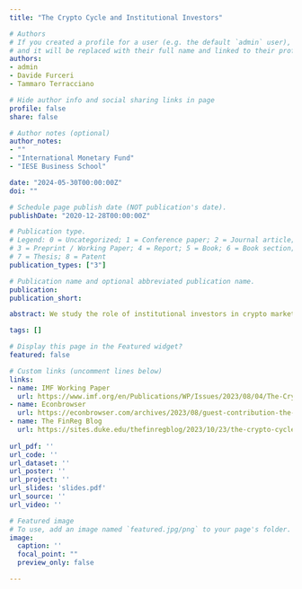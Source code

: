 ```yaml
---
title: "The Crypto Cycle and Institutional Investors"

# Authors
# If you created a profile for a user (e.g. the default `admin` user), write the username (folder name) here 
# and it will be replaced with their full name and linked to their profile.
authors:
- admin
- Davide Furceri
- Tammaro Terracciano

# Hide author info and social sharing links in page
profile: false
share: false

# Author notes (optional)
author_notes:
- ""
- "International Monetary Fund"
- "IESE Business School"

date: "2024-05-30T00:00:00Z"
doi: ""

# Schedule page publish date (NOT publication's date).
publishDate: "2020-12-28T00:00:00Z"

# Publication type.
# Legend: 0 = Uncategorized; 1 = Conference paper; 2 = Journal article;
# 3 = Preprint / Working Paper; 4 = Report; 5 = Book; 6 = Book section;
# 7 = Thesis; 8 = Patent
publication_types: ["3"]

# Publication name and optional abbreviated publication name.
publication: 
publication_short: 

abstract: We study the role of institutional investors in crypto markets and in the transmission of US monetary policy. We find that the participation of institutional investors in crypto markets drives the correlation between crypto and global equity markets, as large investors holding both types of assets create a direct link between the two. We also document that US monetary policy significantly affects the crypto cycle, but only when the participation of institutional investors is high enough. Finally, we show that a heterogeneous-agent model with time-varying aggregate risk aversion can rationalize our empirical findings.

tags: []

# Display this page in the Featured widget?
featured: false

# Custom links (uncomment lines below)
links:
- name: IMF Working Paper
  url: https://www.imf.org/en/Publications/WP/Issues/2023/08/04/The-Crypto-Cycle-and-US-Monetary-Policy-534834
- name: Econbrowser
  url: https://econbrowser.com/archives/2023/08/guest-contribution-the-crypto-cycle-and-us-monetary-policy
- name: The FinReg Blog
  url: https://sites.duke.edu/thefinregblog/2023/10/23/the-crypto-cycle-and-us-monetary-policy/
  
url_pdf: ''
url_code: ''
url_dataset: ''
url_poster: ''
url_project: ''
url_slides: 'slides.pdf'
url_source: ''
url_video: ''

# Featured image
# To use, add an image named `featured.jpg/png` to your page's folder. 
image:
  caption: ''
  focal_point: ""
  preview_only: false

---
```


